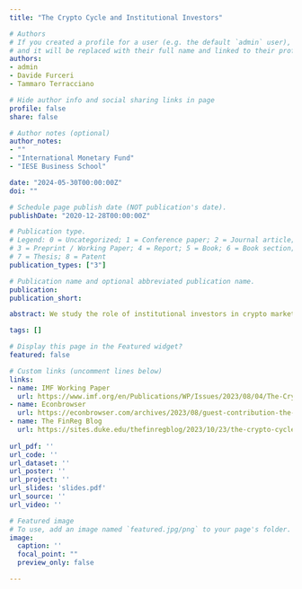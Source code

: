 ```yaml
---
title: "The Crypto Cycle and Institutional Investors"

# Authors
# If you created a profile for a user (e.g. the default `admin` user), write the username (folder name) here 
# and it will be replaced with their full name and linked to their profile.
authors:
- admin
- Davide Furceri
- Tammaro Terracciano

# Hide author info and social sharing links in page
profile: false
share: false

# Author notes (optional)
author_notes:
- ""
- "International Monetary Fund"
- "IESE Business School"

date: "2024-05-30T00:00:00Z"
doi: ""

# Schedule page publish date (NOT publication's date).
publishDate: "2020-12-28T00:00:00Z"

# Publication type.
# Legend: 0 = Uncategorized; 1 = Conference paper; 2 = Journal article;
# 3 = Preprint / Working Paper; 4 = Report; 5 = Book; 6 = Book section;
# 7 = Thesis; 8 = Patent
publication_types: ["3"]

# Publication name and optional abbreviated publication name.
publication: 
publication_short: 

abstract: We study the role of institutional investors in crypto markets and in the transmission of US monetary policy. We find that the participation of institutional investors in crypto markets drives the correlation between crypto and global equity markets, as large investors holding both types of assets create a direct link between the two. We also document that US monetary policy significantly affects the crypto cycle, but only when the participation of institutional investors is high enough. Finally, we show that a heterogeneous-agent model with time-varying aggregate risk aversion can rationalize our empirical findings.

tags: []

# Display this page in the Featured widget?
featured: false

# Custom links (uncomment lines below)
links:
- name: IMF Working Paper
  url: https://www.imf.org/en/Publications/WP/Issues/2023/08/04/The-Crypto-Cycle-and-US-Monetary-Policy-534834
- name: Econbrowser
  url: https://econbrowser.com/archives/2023/08/guest-contribution-the-crypto-cycle-and-us-monetary-policy
- name: The FinReg Blog
  url: https://sites.duke.edu/thefinregblog/2023/10/23/the-crypto-cycle-and-us-monetary-policy/
  
url_pdf: ''
url_code: ''
url_dataset: ''
url_poster: ''
url_project: ''
url_slides: 'slides.pdf'
url_source: ''
url_video: ''

# Featured image
# To use, add an image named `featured.jpg/png` to your page's folder. 
image:
  caption: ''
  focal_point: ""
  preview_only: false

---
```


